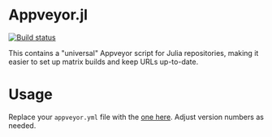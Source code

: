 # Appveyor.jl

[![Build status](https://ci.appveyor.com/api/projects/status/rbca6b6qclxqdhwx/branch/master?svg=true)](https://ci.appveyor.com/project/simonbyrne/appveyor-jl)

This contains a "universal" Appveyor script for Julia repositories, making it easier to set up matrix builds and keep URLs up-to-date.

# Usage

Replace your `appveyor.yml` file with the [one here](https://github.com/JuliaCI/Appveyor.jl/blob/master/appveyor.yml). Adjust version numbers as needed.
